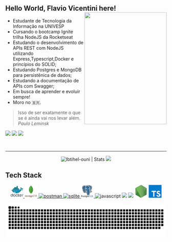 <h2> Hello World, Flavio Vicentini here!  
<img src="https://media.giphy.com/media/11ZSwQNWba4YF2/giphy.gif" height="350px" width="257px" align="right">
</h2>

- Estudante de Tecnologia da Informação na UNIVESP
- Cursando o bootcamp Ignite trilha NodeJS da Rocketseat
- Estudando o desenvolvimento de APIs REST com NodeJS utilizando Express,Typescript,Docker e princípios do SOLID;
- Estudando Postgres e MongoDB para persistênica de dados;
- Estudando a documentação de APIs com Swagger;
- Em busca de aprender e evoluir sempre!
- Moro no 🇧🇷.
<blockquote>
  Isso de ser exatamente o que se é ainda vai nos levar além.
  <cite>Paulo Leminsk</cite>
 </blockquote>
</p>

<p>

  [<img height="30" src="https://img.shields.io/badge/linkedin-blue.svg?&style=for-the-badge&logo=linkedin&logoColor=white" />][LinkedIn]
  [<img height="30" src="https://img.shields.io/badge/twitter-%231DA1F2.svg?&style=for-the-badge&logo=twitter&logoColor=white" />][twitter]
  [<img height="30" src = "https://img.shields.io/badge/Facebook-036be4.svg?&style=for-the-badge&logo=facebook&logoColor=white">][Facebook]


<br />
<hr />
</p>
<p align="center"> 

  <img width="65%" src="https://github-readme-stats.vercel.app/api?username=Flavio-Vicentini&show_icons=true&theme=gotham" alt="Ibtihel-ouni | Stats" />

  <img width="27%" src="https://github-readme-stats.vercel.app/api/top-langs/?username=Flavio-Vicentini&count_private=true&theme=tokyonight" />
</p>


[twitter]: hhttps://twitter.com/FlavioVicentin2
[linkedin]: https://www.linkedin.com/in/flaviovicentinijr/
[Facebook]: https://www.facebook.com/flaviovicentinijr
## Tech Stack



<p align="center">
<a href="https://www.docker.com/" target="_blank"> <img src="https://raw.githubusercontent.com/devicons/devicon/master/icons/docker/docker-original-wordmark.svg" alt="docker" width="40" height="40"/> </a>
<a href="https://www.mongodb.com/" target="_blank"> <img src="https://raw.githubusercontent.com/devicons/devicon/master/icons/mongodb/mongodb-original-wordmark.svg" alt="mongodb" width="40" height="40"/> </a>
<a href="https://postman.com" target="_blank"> <img src="https://www.vectorlogo.zone/logos/getpostman/getpostman-icon.svg" alt="postman" width="40" height="40"/> </a>
<a href="https://www.sqlite.org/" target="_blank"> <img src="https://www.vectorlogo.zone/logos/sqlite/sqlite-icon.svg" alt="sqlite" width="40" height="40"/> </a>
 <a href="https://www.postgresql.org" target="_blank"> <img src="https://raw.githubusercontent.com/devicons/devicon/master/icons/postgresql/postgresql-original-wordmark.svg" alt="postgresql" width="40" height="40"/> </a>
<img src="https://github.com/gilbarbara/logos/blob/master/logos/javascript.svg" alt="javascript" width="40" height="40"/>
<img src="https://img.icons8.com/color/48/4a90e2/html-5--v1.png"/>
<img src="https://img.icons8.com/color/48/4a90e2/css3.png"/>
<img  src="https://raw.githubusercontent.com/github/explore/80688e429a7d4ef2fca1e82350fe8e3517d3494d/topics/nodejs/nodejs.png" alt="NodeJS" height="40" width="40"/>
<img src="https://raw.githubusercontent.com/github/explore/80688e429a7d4ef2fca1e82350fe8e3517d3494d/topics/typescript/typescript.png" alt="Typescript" height="40" width="40" />
</p>

<p align="center">
  
![Snake animation](https://github.com/larissadantier/larissadantier/blob/output/github-contribution-grid-snake.svg)
  
 </p>
